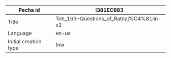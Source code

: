 |Pecha id | I381EC883
| --- | --- 
|Title | Toh_163-Questions_of_Ratnaj%C4%81lin-v2 
|Language | en-us
|Initial creation type | tmx